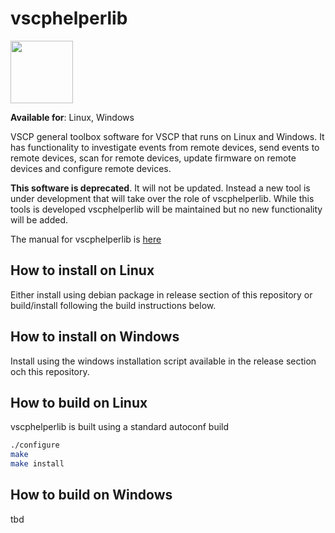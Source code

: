 # vscphelperlib

<img src="https://vscp.org/images/logo.png" width="100">


**Available for**: Linux, Windows

VSCP general toolbox software for VSCP that runs on Linux and Windows. It has functionality to investigate events from remote devices, send events to remote devices, scan for remote devices, update firmware on remote devices and configure remote devices.

**This software is deprecated**. It will not be updated. Instead a new tool is under development that will take over the role of vscphelperlib. While this tools is developed vscphelperlib will be maintained but no new functionality will be added.

The manual for vscphelperlib is [here](https://grodansparadis.gitbooks.io/vscp-works/)

## How to install on Linux
Either install using debian package in release section of this repository or build/install following the build instructions below.

## How to install on Windows
Install using the windows installation script available in the release section och this repository.

## How to build on Linux
vscphelperlib is built using a standard autoconf build

```bash
./configure
make
make install
```

## How to build on Windows
tbd